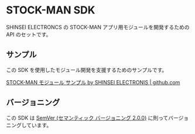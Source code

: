 # STOCK-MAN SDK

SHINSEI ELECTRONCS の STOCK-MAN アプリ用モジュールを開発するための API のセットです。



## サンプル

この SDK を使用したモジュール開発を支援するためのサンプルです。

[STOCK-MAN モジュール サンプル by SHINSEI ELECTRONIS | github.com](https://github.com/serevo/storex-samples)



## バージョニング

この SDK は [SemVer (セマンティック バージョニング 2.0.0)](https://semver.org/lang/ja/) に則ってバージョニングしています。
